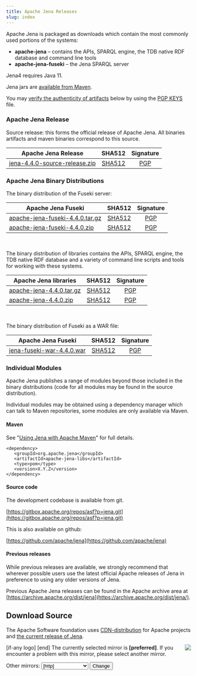 ```yaml
---
title: Apache Jena Releases
slug: index
---
```

Apache Jena is packaged as downloads which contain the most commonly used portions of the systems:

- **apache-jena** &ndash; contains the APIs, SPARQL engine, the TDB native RDF database and command line tools
- **apache-jena-fuseki** &ndash; the Jena SPARQL server

Jena4 requires Java 11.

Jena jars are [available from Maven](maven.html).

You may [verify the authenticity of artifacts](https://www.apache.org/info/verification.html) below by using the [PGP KEYS](https://downloads.apache.org/jena/KEYS) file.

### Apache Jena Release

Source release: this forms the official release of Apache Jena. All binaries artifacts and maven binaries correspond to this source.

| Apache Jena Release | SHA512 | Signature |
| ------------ | :----: | :-------: |
|<a href="[preferred]jena/source/jena-4.4.0-source-release.zip">jena-4.4.0-source-release.zip</a> | [SHA512](https://downloads.apache.org/jena/source/jena-4.4.0-source-release.zip.sha512) | [PGP](https://downloads.apache.org/jena/source/jena-4.4.0-source-release.zip.asc) |

### Apache Jena Binary Distributions

The binary distribution of the Fuseki server:

| Apache Jena Fuseki  | SHA512 | Signature |
| ------------ | :----: | :-------: |
| <a href="[preferred]jena/binaries/apache-jena-fuseki-4.4.0.tar.gz">apache-jena-fuseki-4.4.0.tar.gz</a> | [SHA512](https://downloads.apache.org/jena/binaries/apache-jena-fuseki-4.4.0.tar.gz.sha512) | [PGP](https://downloads.apache.org/jena/binaries/apache-jena-fuseki-4.4.0.tar.gz.asc) |
| <a href="[preferred]jena/binaries/apache-jena-fuseki-4.4.0.zip">apache-jena-fuseki-4.4.0.zip</a> | [SHA512](https://downloads.apache.org/jena/binaries/apache-jena-fuseki-4.4.0.zip.sha512) | [PGP](https://downloads.apache.org/jena/binaries/apache-jena-fuseki-4.4.0.zip.asc) |

<p>&nbsp;</p>
The binary distribution of libraries contains the APIs, SPARQL engine, the TDB native RDF database and a variety of command line scripts and tools for working with these systems.

| Apache Jena libraries | SHA512 | Signature |
| ------------ | :----: | :-------: |
|<a href="[preferred]jena/binaries/apache-jena-4.4.0.tar.gz">apache-jena-4.4.0.tar.gz</a> | [SHA512](https://downloads.apache.org/jena/binaries/apache-jena-4.4.0.tar.gz.sha512) | [PGP](https://downloads.apache.org/jena/binaries/apache-jena-4.4.0.tar.gz.asc) |
| <a href="[preferred]jena/binaries/apache-jena-4.4.0.zip">apache-jena-4.4.0.zip</a> | [SHA512](https://downloads.apache.org/jena/binaries/apache-jena-4.4.0.zip.sha512) | [PGP](https://downloads.apache.org/jena/binaries/apache-jena-4.4.0.zip.asc)

<p>&nbsp;</p>
The binary distribution of Fuseki as a WAR file:

| Apache Jena Fuseki  | SHA512 | Signature |
| ------------ | :----: | :-------: |
| <a href="[preferred]jena/binaries/jena-fuseki-war-4.4.0.war">jena-fuseki-war-4.4.0.war</a> | [SHA512](https://downloads.apache.org/jena/binaries/jena-fuseki-war-4.4.0.war.sha512) | [PGP](https://downloads.apache.org/jena/binaries/jena-fuseki-war-4.4.0.war.asc) |

### Individual Modules

Apache Jena publishes a range of modules beyond those included in the binary distributions (code for all modules may be found in the source distribution).

Individual modules may be obtained using a dependency manager which can talk to Maven repositories, some modules are only available via Maven.

#### Maven

See "[Using Jena with Apache Maven](maven.html)" for full details.

    <dependency>
       <groupId>org.apache.jena</groupId>
       <artifactId>apache-jena-libs</artifactId>
       <type>pom</type>
       <version>X.Y.Z</version>
    </dependency>

#### Source code

The development codebase is available from git.

[https://gitbox.apache.org/repos/asf?p=jena.git](https://gitbox.apache.org/repos/asf?p=jena.git)

This is also available on github:

[https://github.com/apache/jena](https://github.com/apache/jena)

#### Previous releases

While previous releases are available, we strongly recommend that wherever
possible users use the latest official Apache releases of Jena in
preference to using any older versions of Jena.

Previous Apache Jena releases can be found in the Apache archive area
at [https://archive.apache.org/dist/jena](https://archive.apache.org/dist/jena/).

## Download Source

The Apache Software foundation uses [CDN-distribution](https://dlcdn.apache.org/) for Apache
projects and [the current release of Jena](https://dlcdn.apache.org/jena/).

<p>[if-any logo]
<a href="[link]">
  <img align="right" src="[logo]" border="0" />
</a>[end]
The currently selected mirror is <b>[preferred]</b>.  If you encounter a problem with this mirror, please select another
mirror.

<form action="[location]" method="get" id="SelectMirror">
Other mirrors: <select name="Preferred">
[if-any http]
  [for http]<option value="[http]">[http]</option>[end]
[end]

[if-any ftp]
  [for ftp]<option value="[ftp]">[ftp]</option>[end]
[end]
[if-any backup]
  [for backup]<option value="[backup]">[backup]
  (backup)</option>[end]
[end]
</select>
<input type="submit" value="Change" />
</form>
